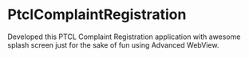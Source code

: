 # PtclComplaintRegistration
Developed this PTCL Complaint Registration application with awesome splash screen just for the sake of fun using Advanced WebView.

